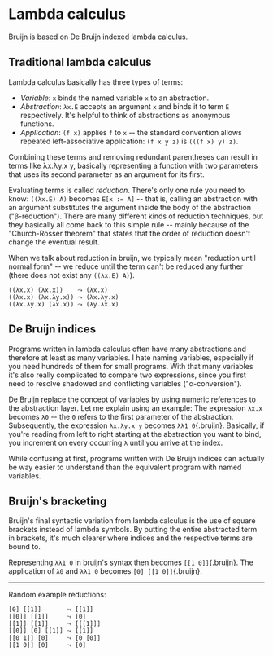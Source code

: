 # Lambda calculus

Bruijn is based on De Bruijn indexed lambda calculus.

## Traditional lambda calculus

Lambda calculus basically has three types of terms:

-   *Variable*: `x` binds the named variable `x` to an abstraction.
-   *Abstraction*: `λx.E` accepts an argument `x` and binds it to term
    `E` respectively. It's helpful to think of abstractions as anonymous
    functions.
-   *Application*: `(f x)` applies `f` to `x` -- the standard convention
    allows repeated left-associative application: `(f x y z)` is
    `(((f x) y) z)`.

Combining these terms and removing redundant parentheses can result in
terms like λx.λy.x y, basically representing a function with two
parameters that uses its second parameter as an argument for its first.

Evaluating terms is called *reduction*. There's only one rule you need
to know: `((λx.E) A)` becomes `E[x := A]` -- that is, calling an
abstraction with an argument substitutes the argument inside the body of
the abstraction ("β-reduction"). There are many different kinds of
reduction techniques, but they basically all come back to this simple
rule -- mainly because of the "Church-Rosser theorem" that states that
the order of reduction doesn't change the eventual result.

When we talk about reduction in bruijn, we typically mean "reduction
until normal form" -- we reduce until the term can't be reduced any
further (there does not exist any `((λx.E) A)`).

``` bruijn
((λx.x) (λx.x))    ⤳ (λx.x)
((λx.x) (λx.λy.x)) ⤳ (λx.λy.x)
((λx.λy.x) (λx.x)) ⤳ (λy.λx.x)
```

## De Bruijn indices

Programs written in lambda calculus often have many abstractions and
therefore at least as many variables. I hate naming variables,
especially if you need hundreds of them for small programs. With that
many variables it's also really complicated to compare two expressions,
since you first need to resolve shadowed and conflicting variables
("α-conversion").

De Bruijn replace the concept of variables by using numeric references
to the abstraction layer. Let me explain using an example: The
expression `λx.x` becomes `λ0` -- the `0` refers to the first parameter
of the abstraction. Subsequently, the expression `λx.λy.x y` becomes
`λλ1 0`{.bruijn}. Basically, if you're reading from left to right
starting at the abstraction you want to bind, you increment on every
occurring `λ` until you arrive at the index.

While confusing at first, programs written with De Bruijn indices can
actually be way easier to understand than the equivalent program with
named variables.

## Bruijn's bracketing

Bruijn's final syntactic variation from lambda calculus is the use of
square brackets instead of lambda symbols. By putting the entire
abstracted term in brackets, it's much clearer where indices and the
respective terms are bound to.

Representing `λλ1 0` in bruijn's syntax then becomes `[[1 0]]`{.bruijn}.
The application of `λ0` and `λλ1 0` becomes `[0] [[1 0]]`{.bruijn}.

------------------------------------------------------------------------

Random example reductions:

``` bruijn
[0] [[1]]       ⤳ [[1]]
[[0]] [[1]]     ⤳ [0]
[[1]] [[1]]     ⤳ [[[1]]]
[[0]] [0] [[1]] ⤳ [[1]]
[[0 1]] [0]     ⤳ [0 [0]]
[[1 0]] [0]     ⤳ [0]
```
